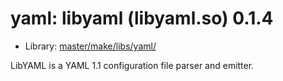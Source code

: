 # yaml: libyaml (libyaml.so) 0.1.4
 - Library: [master/make/libs/yaml/](https://github.com/Freetz-NG/freetz-ng/tree/master/make/libs/yaml/)

LibYAML is a YAML 1.1 configuration file parser and emitter.
